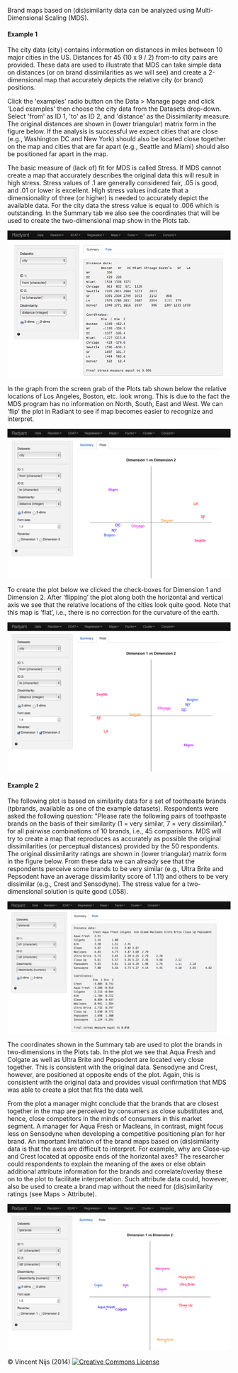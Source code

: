 Brand maps based on (dis)similarity data can be analyzed using Multi-Dimensional Scaling (MDS).

#### Example 1

The city data (city) contains information on distances in miles between 10 major cities in the US. Distances for 45 (10 x 9 / 2) from-to city pairs are provided. These data are used to illustrate that MDS can take simple data on distances (or on brand dissimilarities as we will see) and create a 2-dimensional map that accurately depicts the relative city (or brand) positions. 

Click the 'examples' radio button on the Data > Manage page and click 'Load examples' then choose the city data from the Datasets drop-down. Select 'from' as ID 1, 'to' as ID 2, and 'distance' as the Dissimilarity measure. The original distances are shown in (lower triangular) matrix form in the figure below. If the analysis is successful we expect cities that are close (e.g., Washington DC and New York) should also be located close together on the map and cities that are far apart (e.g., Seattle and Miami) should also be positioned far apart in the map.

The basic measure of (lack of) fit for MDS is called Stress. If MDS cannot create a map that accurately describes the original data this will result in high stress. Stress values of .1 are generally considered fair, .05 is good, and .01 or lower is excellent. High stress values indicate that a dimensionality of three (or higher) is needed to accurately depict the available data. For the city data the stress value is equal to .006 which is outstanding. In the Summary tab we also see the coordinates that will be used to create the two-dimensional map show in the Plots tab. 

![mds city - summary](figures/mds_city_summary.png)

In the graph from the screen grab of the Plots tab shown below the relative locations of Los Angeles, Boston, etc. look wrong. This is due to the fact the MDS program has no information on North, South, East and West. We can ‘flip’ the plot in Radiant to see if map becomes easier to recognize and interpret. 

![mds city - plots org](figures/mds_city_plots_org.png)

To create the plot below we clicked the check-boxes for Dimension 1 and Dimension 2. After ‘flipping’ the plot along both the horizontal and vertical axis we see that the relative locations of the cities look quite good. Note that this map is ‘flat’, i.e., there is no correction for the curvature of the earth.

![mds city - plots flip](figures/mds_city_plots_flip.png)

#### Example 2

The following plot is based on similarity data for a set of toothpaste brands (tpbrands, available as one of the example datasets). Respondents were asked the following question: "Please rate the following pairs of toothpaste brands on the basis of their similarity (1 = very similar, 7 = very dissimilar)." for all pairwise combinations of 10 brands, i.e., 45 comparisons. MDS will try to create a map that reproduces as accurately as possible the original dissimilarities (or perceptual distances) provided by the 50 respondents. The original dissimilarity ratings are shown in (lower triangular) matrix form in the figure below. From these data we can already see that the respondents perceive some brands to be very similar (e.g., Ultra Brite and Pepsodent have an average dissimilarity score of 1.11) and others to be very dissimilar (e.g., Crest and Sensodyne). The stress value for a two-dimensional solution is quite good (.058). 

![mds toothpaste - summary](figures/mds_tpbrands_summary.png)

The coordinates shown in the Summary tab are used to plot the brands in two-dimensions in the Plots tab. In the plot we see that Aqua Fresh and Colgate as well as Ultra Brite and Pepsodent are located very close together. This is consistent with the original data. Sensodyne and Crest, however, are positioned at opposite ends of the plot. Again, this is consistent with the original data and provides visual confirmation that MDS was able to create a plot that fits the data well.

From the plot a manager might conclude that the brands that are closest together in the map are perceived by consumers as close substitutes and, hence, close competitors in the minds of consumers in this market segment. A manager for Aqua Fresh or Macleans, in contrast, might focus less on Sensodyne when developing a competitive positioning plan for her brand. An important limitation of the brand maps based on (dis)similarity data is that the axes are difficult to interpret. For example, why are Close-up and Crest located at opposite ends of the horizontal axes? The researcher could respondents to explain the meaning of the axes or else obtain additional attribute information for the brands and correlate/overlay these on to the plot to facilitate interpretation. Such attribute data could, however, also be used to create a brand map without the need for (dis)similarity ratings (see Maps > Attribute).

![mds toothpaste - plots org](figures/mds_tpbrands_plots.png)

&copy; Vincent Nijs (2014) <a rel="license" href="http://creativecommons.org/licenses/by-nc-sa/4.0/" target="_blank"><img alt="Creative Commons License" style="border-width:0" src="http://i.creativecommons.org/l/by-nc-sa/4.0/80x15.png" /></a>